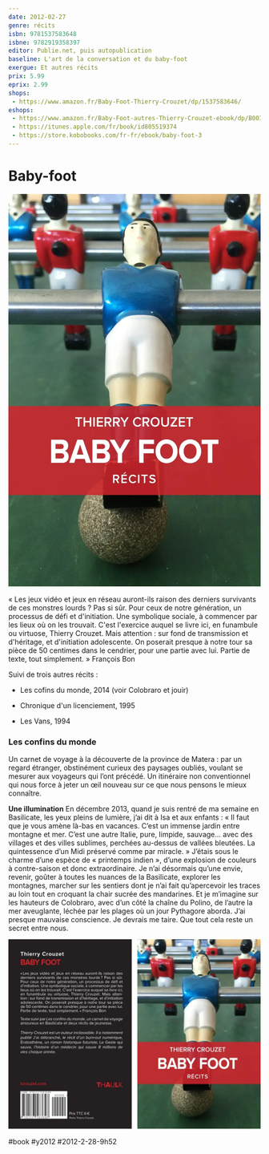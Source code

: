 ```yaml
---
date: 2012-02-27
genre: récits
isbn: 9781537583648
isbne: 9782919358397
editor: Publie.net, puis autopublication
baseline: L'art de la conversation et du baby-foot
exergue: Et autres récits
prix: 5.99
eprix: 2.99
shops:
 - https://www.amazon.fr/Baby-Foot-Thierry-Crouzet/dp/1537583646/
eshops:
 - https://www.amazon.fr/Baby-Foot-autres-Thierry-Crouzet-ebook/dp/B00I05OX8W/
 - https://itunes.apple.com/fr/book/id805519374
 - https://store.kobobooks.com/fr-fr/ebook/baby-foot-3
---
```


# Baby-foot

![](_i/baby-cover.webp)

« Les jeux vidéo et jeux en réseau auront-ils raison des derniers survivants de ces monstres lourds ? Pas si sûr. Pour ceux de notre génération, un processus de défi et d\'initiation. Une symbolique sociale, à commencer par les lieux où on les trouvait. C\'est l\'exercice auquel se livre ici, en funambule ou virtuose, Thierry Crouzet. Mais attention : sur fond de transmission et d\'héritage, et d\'initiation adolescente. On poserait presque à notre tour sa pièce de 50 centimes dans le cendrier, pour une partie avec lui. Partie de texte, tout simplement. » François Bon

Suivi de trois autres récits :

* Les cofins du monde, 2014 (voir Colobraro et jouir)

* Chronique d'un licenciement, 1995

* Les Vans, 1994

### Les confins du monde

Un carnet de voyage à la découverte de la province de Matera : par un regard étranger, obstinément curieux des paysages oubliés, voulant se mesurer aux voyageurs qui l’ont précédé. Un itinéraire non conventionnel qui nous force à jeter un œil nouveau sur ce que nous pensons le mieux connaître.

**Une illumination** En décembre 2013, quand je suis rentré de ma semaine en Basilicate, les yeux pleins de lumière, j’ai dit à Isa et aux enfants : « Il faut que je vous amène là-bas en vacances. C’est un immense jardin entre montagne et mer. C’est une autre Italie, pure, limpide, sauvage… avec des villages et des villes sublimes, perchées au-dessus de vallées bleutées. La quintessence d’un Midi préservé comme par miracle. » J’étais sous le charme d’une espèce de « printemps indien », d’une explosion de couleurs à contre-saison et donc extraordinaire. Je n’ai désormais qu’une envie, revenir, goûter à toutes les nuances de la Basilicate, explorer les montagnes, marcher sur les sentiers dont je n’ai fait qu’apercevoir les traces au loin tout en croquant la chair sucrée des mandarines. Et je m’imagine sur les hauteurs de Colobraro, avec d’un côté la chaîne du Polino, de l’autre la mer aveuglante, léchée par les plages où un jour Pythagore aborda. J’ai presque mauvaise conscience. Je devrais me taire. Que tout cela reste un secret entre nous.

![Baby foot](_i/baby-planche.webp)

#book #y2012 #2012-2-28-9h52
